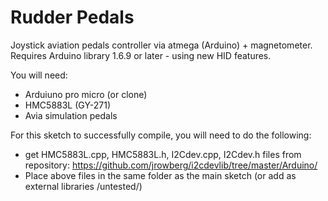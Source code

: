 # Rudder Pedals
Joystick aviation pedals controller via atmega (Arduino) + magnetometer.
Requires Arduino library 1.6.9 or later - using new HID features.

You will need:
- Arduiuno pro micro (or clone)
- HMC5883L (GY-271)
- Avia simulation pedals

For this sketch to successfully compile, you will need to do the following:
- get HMC5883L.cpp, HMC5883L.h, I2Cdev.cpp, I2Cdev.h files from repository: https://github.com/jrowberg/i2cdevlib/tree/master/Arduino/
- Place above files in the same folder as the main sketch (or add as external libraries /untested/)


